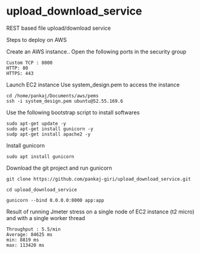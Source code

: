 # upload_download_service
REST based file upload/download service

Steps to deploy on AWS

Create an AWS instance..
Open the following ports in the security group

```
Custom TCP : 8000
HTTP: 80
HTTPS: 443
```

Launch EC2 instance
Use system_design.pem to access the instance

```
cd /home/pankaj/Documents/aws/pems
ssh -i system_design.pem ubuntu@52.55.169.6
```

Use the following bootstrap script to install softwares

```
sudo apt-get update -y
sudo apt-get install gunicorn -y
sudp apt-get install apache2 -y
```

Install gunicorn
```
sudo apt install gunicorn
```

Download the git project and run gunicorn

```
git clone https://github.com/pankaj-giri/upload_download_service.git

cd upload_download_service

gunicorn --bind 0.0.0.0:8000 app:app
```

Result of running Jmeter stress on a single node of EC2 instance (t2 micro) and with a single worker thread

```
Throughput : 5.5/min
Average: 84625 ms
min: 8819 ms
max: 113420 ms
```
